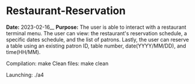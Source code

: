 # Restaurant-Reservation

   **Date:**   2023-02-16__
**Purpose:**   The user is able to interact with a restaurant terminal menu.
               The user can view: the restaurant's reservation schedule, a specific dates schedule, 
               and the list of patrons. Lastly, the user can reserve a table using an existing 
               patron ID, table number, date(YYYY/MM/DD), and time(HH/MM).
             
Compilation:   make
Clean files:   make clean

Launching:     ./a4
